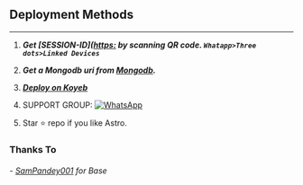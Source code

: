 
## Deployment Methods
---
1. ***Get [SESSION-ID]([https:](https://tinyurl.com/astroqrv5) by scanning QR code. `Whatapp>Three dots>Linked Devices`***
2.  ***Get a Mongodb uri from [Mongodb](https://account.mongodb.com/).***
3. ***[Deploy on Koyeb](https://app.koyeb.com/apps/deploy?type=git&repository=github.com/vihangayt0/Astro-Md-V5&branch=main&env[OWNER_NUMBER]&env[MONGODB_URI]&env[SUDO]&env[THUMB_IMAGE]=https://raw.githubusercontent.com/vihangayt0/server-/main/Astroboy.jpg&env[BOT_NAME]&env[FOOTER]=Astro-MD&env[ANTI_BAD]=true&env[REMOVEBG_API]&env[ANTI_SPAM]=true&env[INBOX_BL_MSG]=*INBOX%20NOT%20ALLWED*&env[email]=vihangaytbisnuss@gmail.com&env[global_url]=instagram.com&env[FAKE_COUNTRY_CODE]=92&env[READ_MESSAGE]=false&env[DISABLE_PM]=false&env[ANTI_BAD_WORD]=No-Bad-Word-Add-If-You-Want-fuck&env[WORKTYPE]=public&env[THEME]=EN&env[PACK_INFO]=Sam;Pandey&name=Astro-Md&env[KOYEB_NAME]=Vihanga-Yt&env[ANTILINK_VALUES]=chat.whatsapp.com&env[PORT]=8000&ports=8000;http;/)***
4. SUPPORT GROUP: <a href="https://"><img alt="WhatsApp" src="https://camo.githubusercontent.com/2157131829ac512183ee8f8b6c6f803688a4cc66a2e686602844e80478401a7c/68747470733a2f2f696d672e736869656c64732e696f2f62616467652f4a6f696e2047726f75702d3235443336363f7374796c653d666f722d7468652d6261646765266c6f676f3d7768617473617070266c6f676f436f6c6f723d7768697465"/></a>

5. Star ⭐ repo if you like Astro.
### Thanks To

###### - [SamPandey001](https://github.com/SamPandey001/Secktor-Md) for Base
